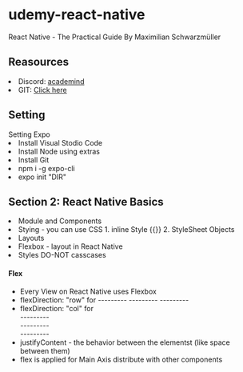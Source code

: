 # udemy-react-native

React Native - The Practical Guide By Maximilian Schwarzmüller

<h2>Reasources</h2>
<ui>
  <li>Discord: <a href="https://academind.com/community/">academind</a></li>
  <li>GIT: <a href="https://github.com/academind/react-native-practical-guide-code">Click here</a></li>
</ui>
<h2>Setting</h2>
<ui>
<span>Setting Expo</span>
  <li>Install Visual Stodio Code</li>
  <li>Install Node using extras</li>
  <li>Install Git</li>
  <li>npm i -g expo-cli</li>
  <li>expo init "DIR"</li>
</ui>
<h2>Section 2: React Native Basics</h2>
<ui>
  <li>Module and Components</li>
  <li>Stying - you can use CSS 1. inline Style {{}} 2. StyleSheet Objects</li>
  <li>Layouts</li>
  <li>Flexbox - layout in React Native</li>
  <li>Styles DO-NOT casscases</li>
</ui>

<h4>Flex</h4>
<ul>
<li>Every View on React Native uses Flexbox</li>
<li>flexDirection: "row" for --------- --------- --------- </li>
<li>flexDirection: "col" for <br> --------- <br> --------- <br> --------- </li>
<li>justifyContent - the behavior between the elementst (like space between them)</li>
<li>flex is applied for Main Axis distribute with other components</li>
</ul>
